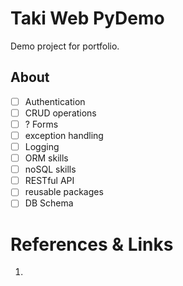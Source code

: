 # Taki Web PyDemo

Demo project for portfolio.

## About

- [ ] Authentication
- [ ] CRUD operations
- [ ] ? Forms
- [ ] exception handling
- [ ] Logging
- [ ] ORM skills
- [ ] noSQL skills
- [ ] RESTful API
- [ ] reusable packages
- [ ] DB Schema

# References & Links

1. []()
